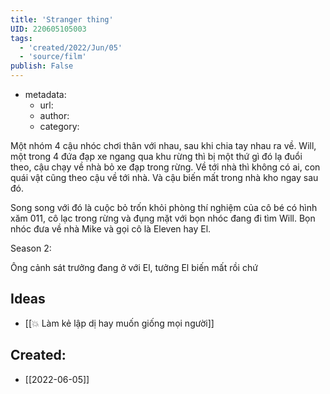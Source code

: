 ```yaml
---
title: 'Stranger thing'
UID: 220605105003
tags:
  - 'created/2022/Jun/05'
  - 'source/film'
publish: False
---
```

- metadata:
	- url:
	- author:
	- category: 


Một nhóm 4 cậu nhóc chơi thân với nhau, sau khi chia tay nhau ra về. Will, một trong 4 đứa đạp xe ngang qua khu rừng thì bị một thứ gì đó lạ đuổi theo, cậu chạy về nhà bỏ xe đạp trong rừng. Về tới nhà thì không có ai, con quái vật cũng theo cậu về tới nhà. Và cậu biến mất trong nhà kho ngay sau đó.

Song song với đó là cuộc bỏ trốn khỏi phòng thí nghiệm của cô bé có hình xăm 011, cô lạc trong rừng và đụng mặt với bọn nhóc đang đi tìm Will. Bọn nhóc đưa về nhà Mike và gọi cô là Eleven hay El.

Season 2:

Ông cảnh sát trưởng đang ở với El, tưởng El biến mất rồi chứ



## Ideas
- [[💥 Làm kẻ lập dị hay muốn giống mọi người]]
## Created:
- [[2022-06-05]]
